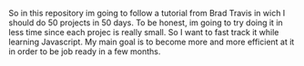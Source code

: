 So in this repository im going to follow a tutorial from Brad Travis in wich I should do 50 projects in 50 days. To be honest, im going to try doing it in less time since each projec is really small. So I want to fast track it while learning Javascript. My main goal is to become more and more efficient at it in order to be job ready in a few months. 
